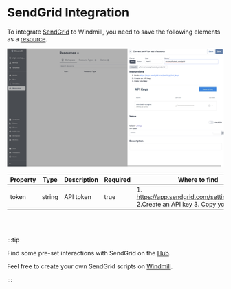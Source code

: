 # SendGrid Integration

To integrate [SendGrid](https://sendgrid.com/) to Windmill, you need to save the following elements as a [resource](../core_concepts/3_resources_and_types/index.mdx).

![Add SendGrid Resource](../assets/integrations/add-sendgrid.png.webp)

| Property | Type   | Description | Required | Where to find                                                                      |
| -------- | ------ | ----------- | -------- | ---------------------------------------------------------------------------------- |
| token    | string | API token   | true     | 1. https://app.sendgrid.com/settings/api_keys 2.Create an API key 3. Copy your key |

<br/><br/>

:::tip

Find some pre-set interactions with SendGrid on the [Hub](https://hub.windmill.dev/integrations/sendgrid).

Feel free to create your own SendGrid scripts on [Windmill](../getting_started/00_how_to_use_windmill/index.mdx).

:::
